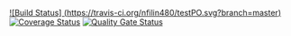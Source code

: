 [![Build Status] (https://travis-ci.org/nfilin480/testPO.svg?branch=master)](https://travis-ci.org/nfilin480/testPO)
[![Coverage Status](https://coveralls.io/repos/github/nfilin480/testPO/badge.svg?branch=master)](https://coveralls.io/github/nfilin480/testPO?branch=master)
[![Quality Gate Status](https://sonarcloud.io/api/project_badges/measure?project=nfilin480_testPO&metric=alert_status)](https://sonarcloud.io/dashboard?id=nfilin480_testPO)
